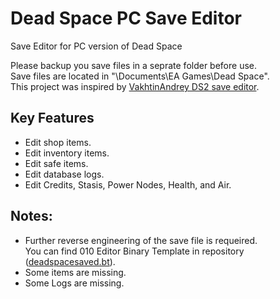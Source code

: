 # Dead Space PC Save Editor
Save Editor for PC version of Dead Space

Please backup you save files in a seprate folder before use.  
Save files are located in "\Documents\EA Games\Dead Space".  
This project was inspired by [VakhtinAndrey DS2 save editor](https://github.com/VakhtinAndrey/Dead-Space-2-PC-Save-Editor).

## Key Features
- Edit shop items.
- Edit inventory items.
- Edit safe items.
- Edit database logs.
- Edit Credits, Stasis, Power Nodes, Health, and Air.

## Notes:
- Further reverse engineering of the save file is requeired.  
You can find 010 Editor Binary Template in repository ([deadspacesaved.bt](https://github.com/malkhal/Dead-Space-PC-Save-Editor/blob/master/deadspacesaved.bt)).
- Some items are missing.
- Some Logs are missing.
